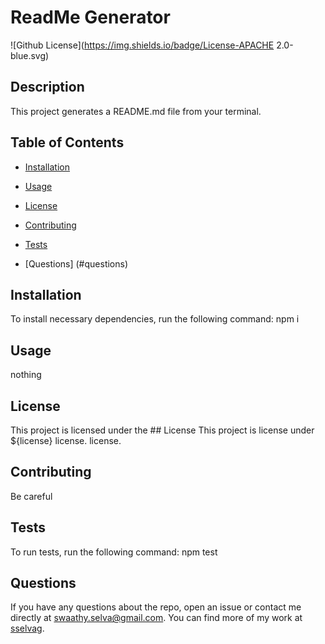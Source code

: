 # ReadMe Generator
  ![Github License](https://img.shields.io/badge/License-APACHE 2.0-blue.svg)

  ## Description
  This project generates a README.md file from your terminal.

  ## Table of Contents

  * [Installation](#installation)

  * [Usage](#usage)

  * [License](#license)

  * [Contributing](#contributing)

  * [Tests](#tests)

  * [Questions] (#questions)

  ## Installation
  To install necessary dependencies, run the following command: npm i
  
  ## Usage
  nothing

  ## License
  This project is licensed under the  ## License This project is license under ${license} license. license.
  
  ## Contributing
  Be careful

  ## Tests
  To run tests, run the following command: npm test

  ## Questions
  If you have any questions about the repo, open an issue or contact me directly at swaathy.selva@gmail.com. 
  You can find more of my work at [sselvag](https://github.com/sselvag).
